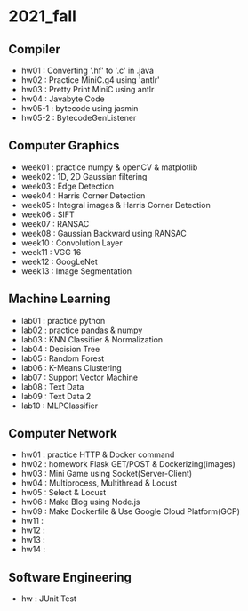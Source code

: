 # 2021_fall

## Compiler
  - hw01 : Converting '.hf' to '.c' in .java
  - hw02 : Practice MiniC.g4 using 'antlr'
  - hw03 : Pretty Print MiniC using antlr
  - hw04 : Javabyte Code
  - hw05-1 : bytecode using jasmin
  - hw05-2 : BytecodeGenListener 

## Computer Graphics
  - week01 : practice numpy & openCV & matplotlib 
  - week02 : 1D, 2D Gaussian filtering 
  - week03 : Edge Detection
  - week04 : Harris Corner Detection
  - week05 : Integral images & Harris Corner Detection
  - week06 : SIFT
  - week07 : RANSAC
  - week08 : Gaussian Backward using RANSAC
  - week10 : Convolution Layer
  - week11 : VGG 16
  - week12 : GoogLeNet
  - week13 : Image Segmentation

## Machine Learning
  - lab01 : practice python
  - lab02 : practice pandas & numpy
  - lab03 : KNN Classifier & Normalization 
  - lab04 : Decision Tree
  - lab05 : Random Forest
  - lab06 : K-Means Clustering
  - lab07 : Support Vector Machine
  - lab08 : Text Data
  - lab09 : Text Data 2
  - lab10 : MLPClassifier
  
## Computer Network
  - hw01 : practice HTTP & Docker command
  - hw02 : homework Flask GET/POST & Dockerizing(images)
  - hw03 : Mini Game using Socket(Server-Client)
  - hw04 : Multiprocess, Multithread & Locust
  - hw05 : Select & Locust
  - hw06 : Make Blog using Node.js
  - hw09 : Make Dockerfile & Use Google Cloud Platform(GCP)
  - hw11 :
  - hw12 :
  - hw13 :
  - hw14 :

## Software Engineering
  - hw : JUnit Test

